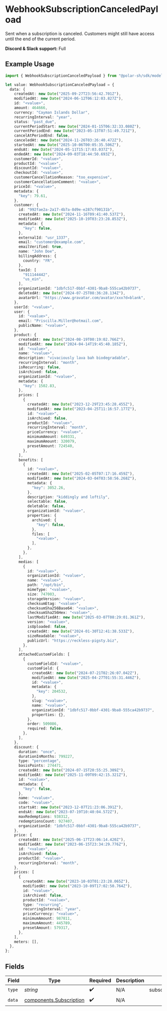 # WebhookSubscriptionCanceledPayload

Sent when a subscription is canceled.
Customers might still have access until the end of the current period.

**Discord & Slack support:** Full

## Example Usage

```typescript
import { WebhookSubscriptionCanceledPayload } from "@polar-sh/sdk/models/components/webhooksubscriptioncanceledpayload.js";

let value: WebhookSubscriptionCanceledPayload = {
  data: {
    createdAt: new Date("2025-09-27T23:56:42.701Z"),
    modifiedAt: new Date("2024-06-12T06:12:03.827Z"),
    id: "<value>",
    amount: 464666,
    currency: "Cayman Islands Dollar",
    recurringInterval: "year",
    status: "past_due",
    currentPeriodStart: new Date("2024-01-15T06:32:33.080Z"),
    currentPeriodEnd: new Date("2023-05-13T07:51:49.721Z"),
    cancelAtPeriodEnd: false,
    canceledAt: new Date("2024-11-26T03:26:40.472Z"),
    startedAt: new Date("2025-10-06T00:05:35.506Z"),
    endsAt: new Date("2024-05-11T15:17:03.037Z"),
    endedAt: new Date("2024-09-03T18:44:50.693Z"),
    customerId: "<value>",
    productId: "<value>",
    discountId: "<value>",
    checkoutId: "<value>",
    customerCancellationReason: "too_expensive",
    customerCancellationComment: "<value>",
    priceId: "<value>",
    metadata: {
      "key": 79.61,
    },
    customer: {
      id: "992fae2a-2a17-4b7a-8d9e-e287cf90131b",
      createdAt: new Date("2024-11-16T09:41:40.537Z"),
      modifiedAt: new Date("2025-10-19T03:23:28.853Z"),
      metadata: {
        "key": false,
      },
      externalId: "usr_1337",
      email: "customer@example.com",
      emailVerified: true,
      name: "John Doe",
      billingAddress: {
        country: "FR",
      },
      taxId: [
        "911144442",
        "us_ein",
      ],
      organizationId: "1dbfc517-0bbf-4301-9ba8-555ca42b9737",
      deletedAt: new Date("2024-07-25T08:36:28.134Z"),
      avatarUrl: "https://www.gravatar.com/avatar/xxx?d=blank",
    },
    userId: "<value>",
    user: {
      id: "<value>",
      email: "Priscilla.Miller@hotmail.com",
      publicName: "<value>",
    },
    product: {
      createdAt: new Date("2024-08-19T00:19:02.766Z"),
      modifiedAt: new Date("2024-04-14T19:45:40.185Z"),
      id: "<value>",
      name: "<value>",
      description: "vivaciously lava bah biodegradable",
      recurringInterval: "month",
      isRecurring: false,
      isArchived: false,
      organizationId: "<value>",
      metadata: {
        "key": 1502.83,
      },
      prices: [
        {
          createdAt: new Date("2023-12-29T23:45:28.455Z"),
          modifiedAt: new Date("2023-04-25T11:16:57.177Z"),
          id: "<value>",
          isArchived: false,
          productId: "<value>",
          recurringInterval: "month",
          priceCurrency: "<value>",
          minimumAmount: 649331,
          maximumAmount: 320079,
          presetAmount: 724540,
        },
      ],
      benefits: [
        {
          id: "<value>",
          createdAt: new Date("2025-02-05T07:17:16.459Z"),
          modifiedAt: new Date("2024-03-04T03:58:56.268Z"),
          metadata: {
            "key": 3052.26,
          },
          description: "kiddingly and loftily",
          selectable: false,
          deletable: false,
          organizationId: "<value>",
          properties: {
            archived: {
              "key": false,
            },
            files: [
              "<value>",
            ],
          },
        },
      ],
      medias: [
        {
          id: "<value>",
          organizationId: "<value>",
          name: "<value>",
          path: "/opt/bin",
          mimeType: "<value>",
          size: 747003,
          storageVersion: "<value>",
          checksumEtag: "<value>",
          checksumSha256Base64: "<value>",
          checksumSha256Hex: "<value>",
          lastModifiedAt: new Date("2025-03-07T08:29:01.361Z"),
          version: "<value>",
          isUploaded: false,
          createdAt: new Date("2024-01-30T12:41:38.533Z"),
          sizeReadable: "<value>",
          publicUrl: "https://reckless-pigsty.biz",
        },
      ],
      attachedCustomFields: [
        {
          customFieldId: "<value>",
          customField: {
            createdAt: new Date("2024-07-21T02:26:07.042Z"),
            modifiedAt: new Date("2025-04-27T01:55:31.446Z"),
            id: "<value>",
            metadata: {
              "key": 204532,
            },
            slug: "<value>",
            name: "<value>",
            organizationId: "1dbfc517-0bbf-4301-9ba8-555ca42b9737",
            properties: {},
          },
          order: 509086,
          required: false,
        },
      ],
    },
    discount: {
      duration: "once",
      durationInMonths: 799227,
      type: "percentage",
      basisPoints: 274471,
      createdAt: new Date("2024-07-15T20:55:25.309Z"),
      modifiedAt: new Date("2025-11-09T09:42:15.321Z"),
      id: "<value>",
      metadata: {
        "key": false,
      },
      name: "<value>",
      code: "<value>",
      startsAt: new Date("2023-12-07T21:23:06.391Z"),
      endsAt: new Date("2023-07-19T10:40:04.572Z"),
      maxRedemptions: 938312,
      redemptionsCount: 927407,
      organizationId: "1dbfc517-0bbf-4301-9ba8-555ca42b9737",
    },
    price: {
      createdAt: new Date("2025-06-17T23:06:14.420Z"),
      modifiedAt: new Date("2023-06-15T23:34:29.776Z"),
      id: "<value>",
      isArchived: false,
      productId: "<value>",
      recurringInterval: "month",
    },
    prices: [
      {
        createdAt: new Date("2023-10-03T01:23:28.065Z"),
        modifiedAt: new Date("2023-10-09T17:02:50.764Z"),
        id: "<value>",
        isArchived: false,
        productId: "<value>",
        type: "recurring",
        recurringInterval: "year",
        priceCurrency: "<value>",
        minimumAmount: 987811,
        maximumAmount: 445789,
        presetAmount: 579317,
      },
    ],
    meters: [],
  },
};
```

## Fields

| Field                                                              | Type                                                               | Required                                                           | Description                                                        | Example                                                            |
| ------------------------------------------------------------------ | ------------------------------------------------------------------ | ------------------------------------------------------------------ | ------------------------------------------------------------------ | ------------------------------------------------------------------ |
| `type`                                                             | *string*                                                           | :heavy_check_mark:                                                 | N/A                                                                | subscription.canceled                                              |
| `data`                                                             | [components.Subscription](../../models/components/subscription.md) | :heavy_check_mark:                                                 | N/A                                                                |                                                                    |